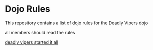 Dojo Rules
==========

This repository contains a list of dojo rules for the Deadly Vipers dojo

all members should read the rules

[deadly vipers started it all](https://github.com/deadlyvipers)

